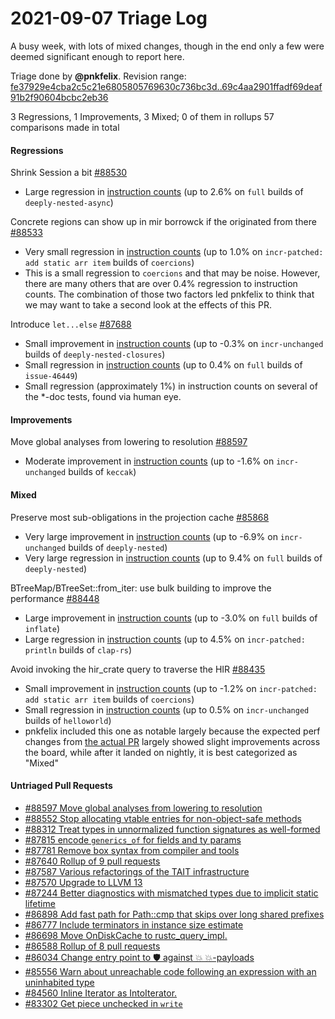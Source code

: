 # 2021-09-07 Triage Log

A busy week, with lots of mixed changes, though in the end only a few were deemed significant enough to report here.

Triage done by **@pnkfelix**.
Revision range: [fe37929e4cba2c5c21e6805805769630c736bc3d..69c4aa2901ffadf69deaf91b2f90604bcbc2eb36](https://perf.rust-lang.org/?start=fe37929e4cba2c5c21e6805805769630c736bc3d&end=69c4aa2901ffadf69deaf91b2f90604bcbc2eb36&absolute=false&stat=instructions%3Au)

3 Regressions, 1 Improvements, 3 Mixed; 0 of them in rollups
57 comparisons made in total

#### Regressions

Shrink Session a bit [#88530](https://github.com/rust-lang/rust/issues/88530)
- Large regression in [instruction counts](https://perf.rust-lang.org/compare.html?start=64929313f53181636e4dd37e25836973205477e4&end=fcce644119cf4e8e36001368e514bb5ed67cb855&stat=instructions:u) (up to 2.6% on `full` builds of `deeply-nested-async`)

Concrete regions can show up in mir borrowck if the originated from there [#88533](https://github.com/rust-lang/rust/issues/88533)
- Very small regression in [instruction counts](https://perf.rust-lang.org/compare.html?start=29ef6cf1637aa8317f8911f93f14e18d404c1b0e&end=a3956106d12cebec91be0637759e29ab6908b4cd&stat=instructions:u) (up to 1.0% on `incr-patched: add static arr item` builds of `coercions`)
- This is a small regression to `coercions` and that may be noise. However, there are many others that are over 0.4% regression to instruction counts. The combination of those two factors led pnkfelix to think that we may want to take a second look at the effects of this PR.

Introduce `let...else` [#87688](https://github.com/rust-lang/rust/issues/87688)
- Small improvement in [instruction counts](https://perf.rust-lang.org/compare.html?start=a3956106d12cebec91be0637759e29ab6908b4cd&end=c2a408840ad18f74280805535f0b7193528ff3df&stat=instructions:u) (up to -0.3% on `incr-unchanged` builds of `deeply-nested-closures`)
- Small regression in [instruction counts](https://perf.rust-lang.org/compare.html?start=a3956106d12cebec91be0637759e29ab6908b4cd&end=c2a408840ad18f74280805535f0b7193528ff3df&stat=instructions:u) (up to 0.4% on `full` builds of `issue-46449`)
- Small regression (approximately 1%) in instruction counts on several of the *-doc tests, found via human eye.

#### Improvements

Move global analyses from lowering to resolution [#88597](https://github.com/rust-lang/rust/issues/88597)
- Moderate improvement in [instruction counts](https://perf.rust-lang.org/compare.html?start=c5799b2a73bd03d1d7b4a432fa0a0cb93e7288db&end=577a76f0031f727735410b99a5cc5f0b61b92eef&stat=instructions:u) (up to -1.6% on `incr-unchanged` builds of `keccak`)


#### Mixed

Preserve most sub-obligations in the projection cache [#85868](https://github.com/rust-lang/rust/issues/85868)
- Very large improvement in [instruction counts](https://perf.rust-lang.org/compare.html?start=b834c4c1bad7521af47f38f44a4048be0a1fe2ee&end=371f3cd3fe523d0b398ed1db1620667c53ba7d02&stat=instructions:u) (up to -6.9% on `incr-unchanged` builds of `deeply-nested`)
- Very large regression in [instruction counts](https://perf.rust-lang.org/compare.html?start=b834c4c1bad7521af47f38f44a4048be0a1fe2ee&end=371f3cd3fe523d0b398ed1db1620667c53ba7d02&stat=instructions:u) (up to 9.4% on `full` builds of `deeply-nested`)


BTreeMap/BTreeSet::from_iter: use bulk building to improve the performance [#88448](https://github.com/rust-lang/rust/issues/88448)
- Large improvement in [instruction counts](https://perf.rust-lang.org/compare.html?start=11bbb5231349a0a144d86d5c0c21061a06d1969d&end=ffaf857045f4f4d8bb563e0a5077f9b065f42916&stat=instructions:u) (up to -3.0% on `full` builds of `inflate`)
- Large regression in [instruction counts](https://perf.rust-lang.org/compare.html?start=11bbb5231349a0a144d86d5c0c21061a06d1969d&end=ffaf857045f4f4d8bb563e0a5077f9b065f42916&stat=instructions:u) (up to 4.5% on `incr-patched: println` builds of `clap-rs`)

Avoid invoking the hir_crate query to traverse the HIR [#88435](https://github.com/rust-lang/rust/issues/88435)
- Small improvement in [instruction counts](https://perf.rust-lang.org/compare.html?start=e30b68353fe22b00f40d021e7914eeb78473b3c1&end=7849e3e9dda60e8ec826ee245c6b180e73911b37&stat=instructions:u) (up to -1.2% on `incr-patched: add static arr item` builds of `coercions`)
- Small regression in [instruction counts](https://perf.rust-lang.org/compare.html?start=e30b68353fe22b00f40d021e7914eeb78473b3c1&end=7849e3e9dda60e8ec826ee245c6b180e73911b37&stat=instructions:u) (up to 0.5% on `incr-unchanged` builds of `helloworld`)
- pnkfelix included this one as notable largely because the expected perf changes from [the actual PR](https://github.com/rust-lang/rust/pull/88435#issuecomment-907700333) largely showed slight improvements across the board, while after it landed on nightly, it is best categorized as "Mixed"

#### Untriaged Pull Requests

- [#88597 Move global analyses from lowering to resolution](https://github.com/rust-lang/rust/pull/88597)
- [#88552 Stop allocating vtable entries for non-object-safe methods](https://github.com/rust-lang/rust/pull/88552)
- [#88312 Treat types in unnormalized function signatures as well-formed](https://github.com/rust-lang/rust/pull/88312)
- [#87815 encode `generics_of` for fields and ty params](https://github.com/rust-lang/rust/pull/87815)
- [#87781 Remove box syntax from compiler and tools](https://github.com/rust-lang/rust/pull/87781)
- [#87640 Rollup of 9 pull requests](https://github.com/rust-lang/rust/pull/87640)
- [#87587 Various refactorings of the TAIT infrastructure](https://github.com/rust-lang/rust/pull/87587)
- [#87570 Upgrade to LLVM 13](https://github.com/rust-lang/rust/pull/87570)
- [#87244 Better diagnostics with mismatched types due to implicit static lifetime](https://github.com/rust-lang/rust/pull/87244)
- [#86898 Add fast path for Path::cmp that skips over long shared prefixes](https://github.com/rust-lang/rust/pull/86898)
- [#86777 Include terminators in instance size estimate](https://github.com/rust-lang/rust/pull/86777)
- [#86698 Move OnDiskCache to rustc_query_impl.](https://github.com/rust-lang/rust/pull/86698)
- [#86588 Rollup of 8 pull requests](https://github.com/rust-lang/rust/pull/86588)
- [#86034 Change entry point to 🛡️ against 💥 💥-payloads](https://github.com/rust-lang/rust/pull/86034)
- [#85556 Warn about unreachable code following an expression with an uninhabited type](https://github.com/rust-lang/rust/pull/85556)
- [#84560 Inline Iterator as IntoIterator.](https://github.com/rust-lang/rust/pull/84560)
- [#83302 Get piece unchecked in `write`](https://github.com/rust-lang/rust/pull/83302)

